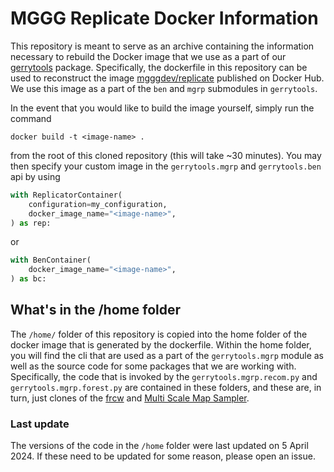 # MGGG Replicate Docker Information

This repository is meant to serve as an archive containing the information necessary to
rebuild the Docker image that we use as a part of our [gerrytools](https://github.com/mggg/gerrytools)
package. Specifically, the dockerfile in this repository can be used to reconstruct the
image [mgggdev/replicate](https://hub.docker.com/repository/docker/mgggdev/replicate/general) 
published on Docker Hub. We use this image as a part of the `ben` and `mgrp` submodules
in `gerrytools`.

In the event that you would like to build the image yourself, simply run the command


```
docker build -t <image-name> .
```

from the root of this cloned repository (this will take ~30 minutes). You may then specify 
your custom image in the `gerrytools.mgrp` and `gerrytools.ben` api by using


```python 
with ReplicatorContainer(
    configuration=my_configuration,
    docker_image_name="<image-name>", 
) as rep:
```

or 

```python 
with BenContainer(
    docker_image_name="<image-name>", 
) as bc:
```

## What's in the /home folder

The `/home/` folder of this repository is copied into the home folder of the docker image
that is generated by the dockerfile. Within the home folder, you will find the cli that
are used as a part of the `gerrytools.mgrp` module as well as the source code for some
packages that we are working with. Specifically, the code that is invoked by the 
`gerrytools.mgrp.recom.py` and `gerrytools.mgrp.forest.py` are contained in these folders,
and these are, in turn, just clones of the [frcw](https://github.com/peterrrock2/frcw) and
[Multi Scale Map Sampler](https://github.com/pterrrock2/Multi-Scale-Map-Sampler). 


### Last update

The versions of the code in the `/home` folder were last updated on 5 April 2024. If these
need to be updated for some reason, please open an issue.

